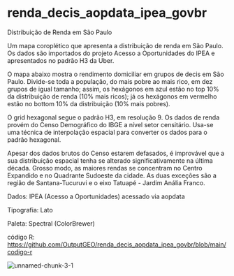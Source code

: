 # renda_decis_aopdata_ipea_govbr
Distribuição de Renda em São Paulo

Um mapa coroplético que apresenta a distribuição de renda em São Paulo. Os dados são importados do projeto Acesso a Oportunidades do IPEA e apresentados no padrão H3 da Uber.

O mapa abaixo mostra o rendimento domiciliar em grupos de decis em São Paulo. Divide-se toda a população, do mais pobre ao mais rico, em dez grupos de igual tamanho; assim, os hexágonos em azul estão no top 10% da distribuição de renda (10% mais ricos); já os hexágonos em vermelho estão no bottom 10% da distribuição (10% mais pobres).

O grid hexagonal segue o padrão H3, em resolução 9. Os dados de renda provém do Censo Demográfico do IBGE a nível setor censitário. Usa-se uma técnica de interpolação espacial para converter os dados para o padrão hexagonal.

Apesar dos dados brutos do Censo estarem defasados, é improvável que a sua distribuição espacial tenha se alterado significativamente na última década. Grosso modo, as maiores rendas se concentram no Centro Expandido e no Quadrante Sudoeste da cidade. As duas exceções são a região de Santana-Tucuruvi e o eixo Tatuapé - Jardim Anália Franco.

Dados: IPEA (Acesso a Oportunidades) acessado via aopdata

Tipografia: Lato

Paleta: Spectral (ColorBrewer)

código R: https://github.com/OutputGEO/renda_decis_aopdata_ipea_govbr/blob/main/codigo-r

![unnamed-chunk-3-1](https://github.com/user-attachments/assets/c698fe2d-8f00-4afc-a8a9-d41383f8ec68)
